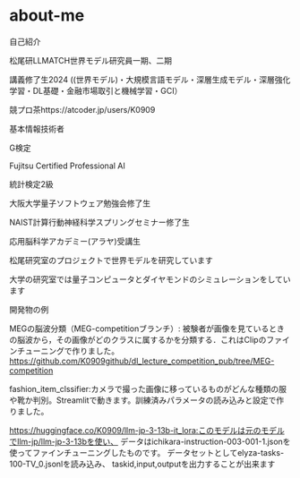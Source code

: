 # about-me
自己紹介

松尾研LLMATCH世界モデル研究員一期、二期

講義修了生2024
((世界モデル)・大規模言語モデル・深層生成モデル・深層強化学習・DL基礎・金融市場取引と機械学習・GCI）

競プロ茶https://atcoder.jp/users/K0909

基本情報技術者

G検定

Fujitsu Certified Professional AI

統計検定2級

大阪大学量子ソフトウェア勉強会修了生

NAIST計算行動神経科学スプリングセミナー修了生

応用脳科学アカデミー(アラヤ)受講生

松尾研究室のプロジェクトで世界モデルを研究しています

大学の研究室では量子コンピュータとダイヤモンドのシミュレーションをしています

開発物の例

MEGの脳波分類（MEG-competitionブランチ）: 被験者が画像を見ているときの脳波から，その画像がどのクラスに属するかを分類する．これはClipのファインチューニングで作りました。https://github.com/K0909github/dl_lecture_competition_pub/tree/MEG-competition

fashion_item_clssifier:カメラで撮った画像に移っているものがどんな種類の服や靴か判別。Streamlitで動きます。訓練済みパラメータの読み込みと設定で作りました。

https://huggingface.co/K0909/llm-jp-3-13b-it_lora:このモデルは元のモデルでllm-jp/llm-jp-3-13bを使い、 データはichikara-instruction-003-001-1.jsonを使ってファインチューニングしたものです。 データセットとしてelyza-tasks-100-TV_0.jsonlを読み込み、 taskid,input,outputを出力することが出来ます
